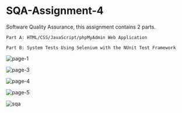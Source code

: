 # SQA-Assignment-4
Software Quality Assurance, this assignment contains 2 parts.

    Part A: HTML/CSS/JavaScript/phpMyAdmin Web Application

    Part B: System Tests Using Selenium with the NUnit Test Framework




![page-1](https://user-images.githubusercontent.com/25110154/36941572-a06fa8ee-1f2c-11e8-867a-2c4e63696251.png)


![page-3](https://user-images.githubusercontent.com/25110154/36941582-d4eb463c-1f2c-11e8-8837-b80a0a57c619.png)


![page-4](https://user-images.githubusercontent.com/25110154/36941577-bb90f92a-1f2c-11e8-804f-70f48980108f.png)


![page-5](https://user-images.githubusercontent.com/25110154/36941578-c07a8956-1f2c-11e8-83e5-4fc4f5ce55c0.png)


![sqa](https://user-images.githubusercontent.com/25110154/32675113-c6608774-c623-11e7-99c5-44e8398dd9ba.jpg)
